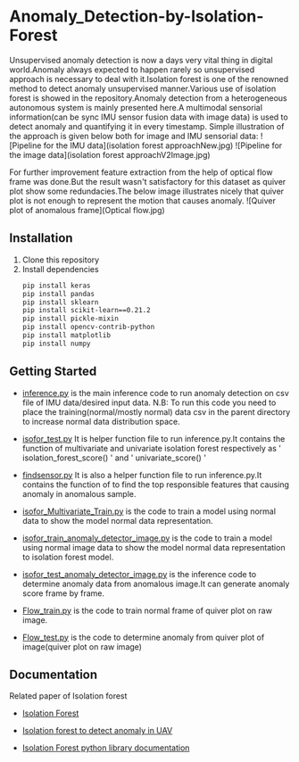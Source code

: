 # Anomaly_Detection-by-Isolation-Forest
Unsupervised anomaly detection is now a days very vital thing in digital world.Anomaly always expected to happen rarely so unsupervised approach is necessary to deal with it.Isolation forest is one of the renowned method to detect anomaly unsupervised manner.Various use of isolation forest is showed in the repository.Anomaly detection from a heterogeneous autonomous system is mainly presented here.A multimodal sensorial information(can be sync IMU sensor fusion data with image data) is used to detect anomaly and quantifying it in every timestamp.
Simple illustration of the approach is given below both for image and IMU sensorial data:
![Pipeline for the IMU data](isolation forest approachNew.jpg)
![Pipeline for the image data](isolation forest approachV2Image.jpg)

For further improvement feature extraction from the help of optical flow frame was done.But the result wasn't satisfactory for this dataset as quiver plot show some redundacies.The below image illustrates nicely that quiver plot is not enough to represent the motion that causes anomaly.
![Quiver plot of anomalous frame](Optical flow.jpg)

## Installation
1. Clone this repository
2. Install dependencies
   ```bash
   pip install keras
   pip install pandas
   pip install sklearn
   pip install scikit-learn==0.21.2
   pip install pickle-mixin
   pip install opencv-contrib-python
   pip install matplotlib
   pip install numpy
   ```

## Getting Started 
* [inference.py](inference.py) is the main inference code to run anomaly detection on csv file of IMU data/desired input data.
N.B: To run this code you need to place the training(normal/mostly normal) data csv in the parent directory to increase normal data distribution space.

* [isofor_test.py](isofor_test.py) It is helper function file to run inference.py.It contains the function of multivariate and univariate isolation forest respectively as ' isolation_forest_score() ' and ' univariate_score() '

* [findsensor.py](findsensor.py) It is also a helper function file to run inference.py.It contains the function of to find the top responsible features that causing anomaly in anomalous sample.

* [isofor_Multivariate_Train.py](isofor_Multivariate_Train.py) is the code to train a model using normal data to show the model normal data representation.

* [isofor_train_anomaly_detector_image.py](isofor_train_anomaly_detector_image.py) is the code to train a model using normal image data to show the model normal data representation to isolation forest model.

* [isofor_test_anomaly_detector_image.py](isofor_test_anomaly_detector_image.py) is the inference code to determine anomaly data from anomalous image.It can generate anomaly score frame by frame.

* [Flow_train.py](Flow_train.py) is the code to train normal frame of quiver plot on raw image. 

* [Flow_test.py](Flow_test.py) is the code to determine anomaly from quiver plot of image(quiver plot on raw image) 

## Documentation
Related paper of Isolation forest 
* [Isolation Forest](https://cs.nju.edu.cn/zhouzh/zhouzh.files/publication/icdm08b.pdf?q=isolation-forest)
* [Isolation forest to detect anomaly in UAV](https://www.researchgate.net/publication/334685626_Unsupervised_anomaly_detection_in_unmanned_aerial_vehicles)


* [Isolation Forest python library documentation](https://scikit-learn.org/stable/modules/generated/sklearn.ensemble.IsolationForest.html)


